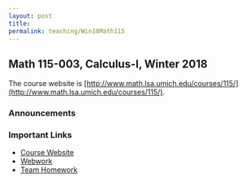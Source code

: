 ```yaml
---
layout: post 
title:
permalink: teaching/Win18Math115
---
```


## Math 115-003, Calculus-I, Winter 2018

The course website is [http://www.math.lsa.umich.edu/courses/115/](http://www.math.lsa.umich.edu/courses/115/). 

### Announcements


### Important Links
* [Course Website](http://www.math.lsa.umich.edu/courses/115/)
* [Webwork](https://instruct.math.lsa.umich.edu/courses/115/webhw/)
* [Team Homework](http://www.math.lsa.umich.edu/courses/115/3Assignments/index.html)
